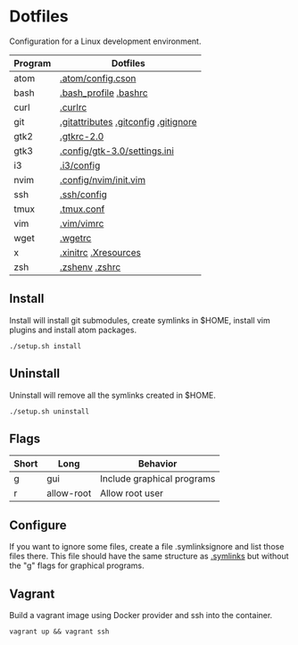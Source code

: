 # Dotfiles

Configuration for a Linux development environment.

Program | Dotfiles
--------|---------
atom    | [.atom/config.cson](files/atom/config.cson)
bash    | [.bash_profile](files/bash_profile) [.bashrc](files/bashrc)
curl    | [.curlrc](files/curlrc)
git     | [.gitattributes](files/gitattributes) [.gitconfig](files/gitconfig) [.gitignore](files/gitignore)
gtk2    | [.gtkrc-2.0](files/gtkrc-2.0)
gtk3    | [.config/gtk-3.0/settings.ini](files/config/gtk-3.0/settings.ini)
i3      | [.i3/config](files/i3/config)
nvim    | [.config/nvim/init.vim](files/vim/vimrc)
ssh     | [.ssh/config](files/ssh/config)
tmux    | [.tmux.conf](files/tmux.conf)
vim     | [.vim/vimrc](files/vim/vimrc)
wget    | [.wgetrc](files/wgetrc)
x       | [.xinitrc](files/xinitrc) [.Xresources](files/Xresources)
zsh     | [.zshenv](files/zshenv) [.zshrc](files/zshrc)

## Install

Install will install git submodules, create symlinks in $HOME, install vim plugins and install atom packages.

    ./setup.sh install

## Uninstall

Uninstall will remove all the symlinks created in $HOME.

    ./setup.sh uninstall

## Flags

Short | Long       | Behavior
------|------------|----------
g     | gui        | Include graphical programs
r     | allow-root | Allow root user

## Configure

If you want to ignore some files, create a file .symlinksignore and list those files there. This file should have the same structure as [.symlinks](.symlinks) but without the "g" flags for graphical programs.

## Vagrant

Build a vagrant image using Docker provider and ssh into the container.

    vagrant up && vagrant ssh
